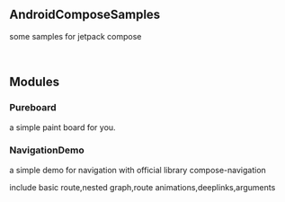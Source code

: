 ## AndroidComposeSamples

some samples for jetpack compose

<br>

## Modules

### Pureboard

a simple paint board for you.

### NavigationDemo

a simple demo for navigation with official library compose-navigation

include basic route,nested graph,route animations,deeplinks,arguments
